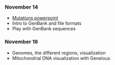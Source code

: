 ### November 14 ###
* [Mutations powerpoint](https://docs.google.com/presentation/d/13E9zAFb-Es-rkkZ8bJlMbyhNUd0RPXCbiJ24GvpEqGo/edit#slide=id.p)
* Intro to GenBank and file formats
* Play with GenBank sequences 



### November 16 ###
* Genomes, the different regions, visualization
* Mitochondrial DNA visualization with Geneious 
